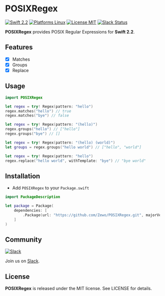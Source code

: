 POSIXRegex
==========

[![Swift 2.2](https://img.shields.io/badge/Swift-2.2-orange.svg?style=flat)](https://developer.apple.com/swift/)
[![Platforms Linux](https://img.shields.io/badge/Platforms-Linux-lightgray.svg?style=flat)](https://developer.apple.com/swift/)
[![License MIT](https://img.shields.io/badge/License-MIT-blue.svg?style=flat)](https://tldrlegal.com/license/mit-license)
[![Slack Status](https://zewo-slackin.herokuapp.com/badge.svg)](http://slack.zewo.io)

**POSIXRegex** provides POSIX Regular Expressions for **Swift 2.2**.

## Features

- [x] Matches
- [x] Groups
- [x] Replace

## Usage

```swift
import POSIXRegex

let regex = try! Regex(pattern: "hello")
regex.matches("hello") // true
regex.matches("bye") // false

let regex = try! Regex(pattern: "(hello)")
regex.groups("hello") // ["hello"]
regex.groups("bye") // []

let regex = try! Regex(pattern: "(hello) (world)")
let groups = regex.groups("hello world") // ["hello", "world"]

let regex = try! Regex(pattern: "hello")
regex.replace("hello world", withTemplate: "bye") // "bye world"
```

## Installation

- Add `POSIXRegex` to your `Package.swift`

```swift
import PackageDescription

let package = Package(
    dependencies: [
        .Package(url: "https://github.com/Zewo/POSIXRegex.git", majorVersion: 0, minor: 2)
    ]
)
```

## Community

[![Slack](http://s13.postimg.org/ybwy92ktf/Slack.png)](http://slack.zewo.io)

Join us on [Slack](http://slack.zewo.io).

License
-------

**POSIXRegex** is released under the MIT license. See LICENSE for details.